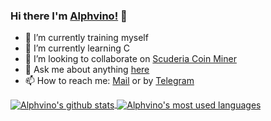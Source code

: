 ### Hi there I'm [Alphvino!](https://alphvino.com/) 👋

- 🔭 I’m currently training myself
- 🌱 I’m currently learning C
- 👯 I’m looking to collaborate on [Scuderia Coin Miner](https://github.com/ScuderiaScottiTech/ScuderiaCoinMiner)
- 💬 Ask me about anything [here](https://github.com/Alphvino/Alphvino/issues)
- 📫 How to reach me: [Mail](mailto:alpha@alphvino.com) or by [Telegram](https://t.me/uraele)


<a href="https://github.com/anuraghazra/github-readme-stats">
  <img align="center" src="https://github-readme-stats.vercel.app/api?username=Alphvino&theme=react" alt="Alphvino's github stats" />
</a>
<a href="https://github.com/anuraghazra/github-readme-stats">
  <img align="center" src="https://github-readme-stats.vercel.app/api/top-langs/?username=Alphvino&theme=react" alt="Alphvino's most used languages" />
</a>

